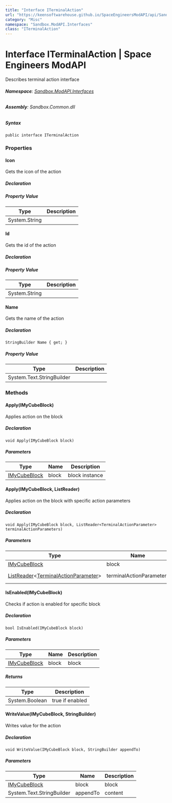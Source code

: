 ```yaml
---
title: "Interface ITerminalAction"
url: "https://keensoftwarehouse.github.io/SpaceEngineersModAPI/api/Sandbox.ModAPI.Interfaces.ITerminalAction.html"
category: "Misc"
namespace: "Sandbox.ModAPI.Interfaces"
class: "ITerminalAction"
---
```


# Interface ITerminalAction | Space Engineers ModAPI

Describes terminal action interface

###### **Namespace**: [Sandbox.ModAPI.Interfaces](https://keensoftwarehouse.github.io/SpaceEngineersModAPI/api/Sandbox.ModAPI.Interfaces.html)

###### **Assembly**: Sandbox.Common.dll

##### Syntax

```
public interface ITerminalAction
```

### Properties

#### Icon

Gets the icon of the action

##### Declaration

##### Property Value

| Type | Description |
| --- | --- |
| System.String |     |

#### Id

Gets the id of the action

##### Declaration

##### Property Value

| Type | Description |
| --- | --- |
| System.String |     |

#### Name

Gets the name of the action

##### Declaration

```
StringBuilder Name { get; }
```

##### Property Value

| Type | Description |
| --- | --- |
| System.Text.StringBuilder |     |

### Methods

#### Apply(IMyCubeBlock)

Applies action on the block

##### Declaration

```
void Apply(IMyCubeBlock block)
```

##### Parameters

| Type | Name | Description |
| --- | --- | --- |
| [IMyCubeBlock](https://keensoftwarehouse.github.io/SpaceEngineersModAPI/api/VRage.Game.ModAPI.Ingame.IMyCubeBlock.html) | block | block instance |

#### Apply(IMyCubeBlock, ListReader<TerminalActionParameter>)

Applies action on the block with specific action parameters

##### Declaration

```
void Apply(IMyCubeBlock block, ListReader<TerminalActionParameter> terminalActionParameters)
```

##### Parameters

| Type | Name | Description |
| --- | --- | --- |
| [IMyCubeBlock](https://keensoftwarehouse.github.io/SpaceEngineersModAPI/api/VRage.Game.ModAPI.Ingame.IMyCubeBlock.html) | block | block |
| [ListReader](https://keensoftwarehouse.github.io/SpaceEngineersModAPI/api/VRage.Collections.ListReader-1.html)<[TerminalActionParameter](https://keensoftwarehouse.github.io/SpaceEngineersModAPI/api/Sandbox.ModAPI.Ingame.TerminalActionParameter.html)\> | terminalActionParameters | action parameters |

#### IsEnabled(IMyCubeBlock)

Checks if action is enabled for specific block

##### Declaration

```
bool IsEnabled(IMyCubeBlock block)
```

##### Parameters

| Type | Name | Description |
| --- | --- | --- |
| [IMyCubeBlock](https://keensoftwarehouse.github.io/SpaceEngineersModAPI/api/VRage.Game.ModAPI.Ingame.IMyCubeBlock.html) | block | block |

##### Returns

| Type | Description |
| --- | --- |
| System.Boolean | true if enabled |

#### WriteValue(IMyCubeBlock, StringBuilder)

Writes value for the action

##### Declaration

```
void WriteValue(IMyCubeBlock block, StringBuilder appendTo)
```

##### Parameters

| Type | Name | Description |
| --- | --- | --- |
| [IMyCubeBlock](https://keensoftwarehouse.github.io/SpaceEngineersModAPI/api/VRage.Game.ModAPI.Ingame.IMyCubeBlock.html) | block | block |
| System.Text.StringBuilder | appendTo | content |